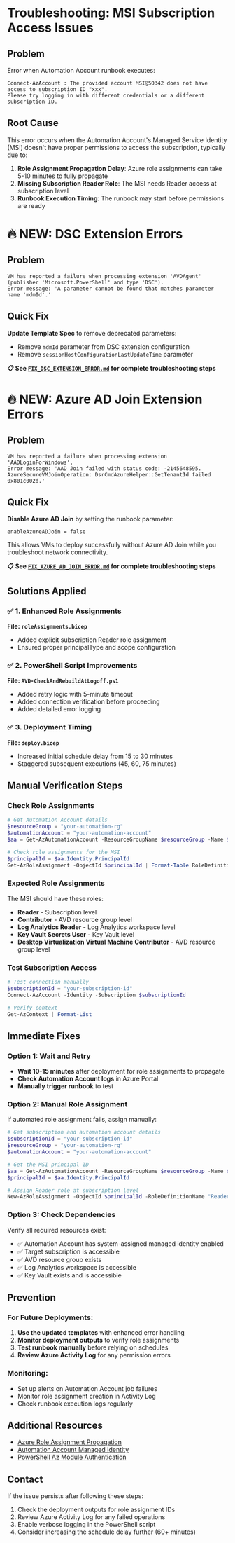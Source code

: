 # Troubleshooting: MSI Subscription Access Issues

## Problem
Error when Automation Account runbook executes:
```
Connect-AzAccount : The provided account MSI@50342 does not have access to subscription ID "xxx". 
Please try logging in with different credentials or a different subscription ID.
```

## Root Cause
This error occurs when the Automation Account's Managed Service Identity (MSI) doesn't have proper permissions to access the subscription, typically due to:

1. **Role Assignment Propagation Delay**: Azure role assignments can take 5-10 minutes to fully propagate
2. **Missing Subscription Reader Role**: The MSI needs Reader access at subscription level
3. **Runbook Execution Timing**: The runbook may start before permissions are ready

# 🔥 NEW: DSC Extension Errors

## Problem
```
VM has reported a failure when processing extension 'AVDAgent' (publisher 'Microsoft.PowerShell' and type 'DSC'). 
Error message: 'A parameter cannot be found that matches parameter name 'mdmId'.'
```

## Quick Fix
**Update Template Spec** to remove deprecated parameters:
- Remove `mdmId` parameter from DSC extension configuration
- Remove `sessionHostConfigurationLastUpdateTime` parameter

**📋 See [`FIX_DSC_EXTENSION_ERROR.md`](./FIX_DSC_EXTENSION_ERROR.md) for complete troubleshooting steps**

# 🔥 NEW: Azure AD Join Extension Errors

## Problem
```
VM has reported a failure when processing extension 'AADLoginForWindows'. 
Error message: 'AAD Join failed with status code: -2145648595. 
AzureSecureVMJoinOperation: DsrCmdAzureHelper::GetTenantId failed 0x801c002d.'
```

## Quick Fix
**Disable Azure AD Join** by setting the runbook parameter:
```
enableAzureADJoin = false
```

This allows VMs to deploy successfully without Azure AD Join while you troubleshoot network connectivity.

**📋 See [`FIX_AZURE_AD_JOIN_ERROR.md`](./FIX_AZURE_AD_JOIN_ERROR.md) for complete troubleshooting steps**

## Solutions Applied

### ✅ 1. Enhanced Role Assignments
**File: `roleAssignments.bicep`**
- Added explicit subscription Reader role assignment
- Ensured proper principalType and scope configuration

### ✅ 2. PowerShell Script Improvements  
**File: `AVD-CheckAndRebuildAtLogoff.ps1`**
- Added retry logic with 5-minute timeout
- Added connection verification before proceeding
- Added detailed error logging

### ✅ 3. Deployment Timing
**File: `deploy.bicep`**
- Increased initial schedule delay from 15 to 30 minutes
- Staggered subsequent executions (45, 60, 75 minutes)

## Manual Verification Steps

### Check Role Assignments
```powershell
# Get Automation Account details
$resourceGroup = "your-automation-rg"
$automationAccount = "your-automation-account"
$aa = Get-AzAutomationAccount -ResourceGroupName $resourceGroup -Name $automationAccount

# Check role assignments for the MSI
$principalId = $aa.Identity.PrincipalId
Get-AzRoleAssignment -ObjectId $principalId | Format-Table RoleDefinitionName, Scope
```

### Expected Role Assignments
The MSI should have these roles:
- **Reader** - Subscription level
- **Contributor** - AVD resource group level  
- **Log Analytics Reader** - Log Analytics workspace level
- **Key Vault Secrets User** - Key Vault level
- **Desktop Virtualization Virtual Machine Contributor** - AVD resource group level

### Test Subscription Access
```powershell
# Test connection manually
$subscriptionId = "your-subscription-id"
Connect-AzAccount -Identity -Subscription $subscriptionId

# Verify context
Get-AzContext | Format-List
```

## Immediate Fixes

### Option 1: Wait and Retry
- **Wait 10-15 minutes** after deployment for role assignments to propagate
- **Check Automation Account logs** in Azure Portal
- **Manually trigger runbook** to test

### Option 2: Manual Role Assignment
If automated role assignment fails, assign manually:

```powershell
# Get subscription and automation account details
$subscriptionId = "your-subscription-id"
$resourceGroup = "your-automation-rg" 
$automationAccount = "your-automation-account"

# Get the MSI principal ID
$aa = Get-AzAutomationAccount -ResourceGroupName $resourceGroup -Name $automationAccount
$principalId = $aa.Identity.PrincipalId

# Assign Reader role at subscription level
New-AzRoleAssignment -ObjectId $principalId -RoleDefinitionName "Reader" -Scope "/subscriptions/$subscriptionId"
```

### Option 3: Check Dependencies
Verify all required resources exist:
- ✅ Automation Account has system-assigned managed identity enabled
- ✅ Target subscription is accessible  
- ✅ AVD resource group exists
- ✅ Log Analytics workspace is accessible
- ✅ Key Vault exists and is accessible

## Prevention

### For Future Deployments:
1. **Use the updated templates** with enhanced error handling
2. **Monitor deployment outputs** to verify role assignments
3. **Test runbook manually** before relying on schedules
4. **Review Azure Activity Log** for any permission errors

### Monitoring:
- Set up alerts on Automation Account job failures
- Monitor role assignment creation in Activity Log
- Check runbook execution logs regularly

## Additional Resources

- [Azure Role Assignment Propagation](https://docs.microsoft.com/en-us/azure/role-based-access-control/troubleshooting#role-assignment-changes-are-not-being-detected)
- [Automation Account Managed Identity](https://docs.microsoft.com/en-us/azure/automation/automation-security-overview#managed-identities)
- [PowerShell Az Module Authentication](https://docs.microsoft.com/en-us/powershell/azure/authenticate-azureps)

## Contact
If the issue persists after following these steps:
1. Check the deployment outputs for role assignment IDs
2. Review Azure Activity Log for any failed operations
3. Enable verbose logging in the PowerShell script
4. Consider increasing the schedule delay further (60+ minutes)

